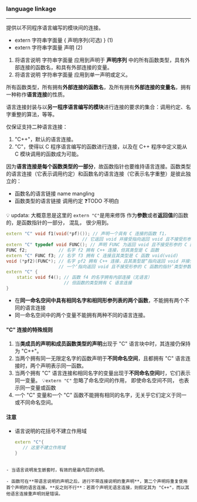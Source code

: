 ### language linkage
--- 
提供以不同程序语言编写的模块间的连接。
-  extern 字符串字面量 { 声明序列(可选) }  (1)
-  extern 字符串字面量 声明               (2)

1) 将语言说明 字符串字面量 应用到声明于 **声明序列** 中的所有函数类型，具有外部连接的函数名，和具有外部连接的变量。
2) 将语言说明 字符串字面量 应用到单一声明或定义。

所有函数类型，所有拥有**外部连接的函数名**，及所有拥有**外部连接的变量名**，拥有一种称作**语言连接**的性质。

语言连接封装与以**另一程序语言编写的模块**进行连接的要求的集合：调用约定、名字重整的算法，等等。 

仅保证支持二种语言连接：
1) "C++"，默认的语言连接。
2) "C"，使得以 C 程序语言编写的函数进行连接，以及在 C++ 程序中定义能从 C 模块调用的函数成为可能。

因为**语言连接是每个函数类型的一部分**，故函数指针也要维持语言连接。函数类型的语言连接（它表示调用约定）和函数名的语言连接（它表示名字重整）是彼此独立的： 

- 函数名的语言链接  name mangling
- 函数类型的语言链接  调用约定    ❓TODO 不明白 

💡 updata: 大概意思是这里的 `extern "C"`是用来修饰 作为**参数**或者**返回值**的函数的，是函数指针的一部分， 混乱， 很少用到。

```cpp
extern "C" void f1(void(*pf)()); // 声明一个具有 C 连接的函数 f1，
                             // 它返回 void 并接受指向返回 void 且不接受形参的 C 函数的指针
extern "C" typedef void FUNC(); // 声明 FUNC 为返回 void 且不接受形参的 C 函数类型
FUNC f2;            // 名字 f2 拥有 C++ 连接，但其类型是 C 函数
extern "C" FUNC f3; // 名字 f3 拥有 C 连接且其类型是 C 函数 void(void)
void (*pf2)(FUNC*); // 名字 pf2 拥有 C++ 连接，且其类型是“指向返回 void 并接受
                    // 一个‘指向返回 void 且不接受形参的 C 函数的指针’类型参数的 C++ 函数的指针
extern "C" {
    static void f4(); // 函数 f4 的名字拥有内部连接（无语言）
                      // 但函数的类型拥有 C 语言连接
}
```

- 在**同一命名空间中具有相同名字和相同形参列表的两个函数**，不能拥有两个不同的语言连接
- 同一命名空间中的两个变量不能拥有两种不同的语言连接。
#### "C" 连接的特殊规则
1) 当**类成员的声明和成员函数类型的声明**出现于 "C" 语言块中时，其连接仍保持为 "C++"。
2) 当两个拥有同一无限定名字的函数声明于**不同命名空间**，且都拥有 "C" 语言连接时，两个声明表示同一函数。
3) 当两个拥有 "C" 语言连接和相同名字的变量出现于**不同命名空间**时，它们表示同一变量。
   💡`extern "C"` 忽略了命名空间的作用， 即使命名空间不同， 也表示同一变量或函数
4) 一个 "C" 变量和一个 "C" 函数不能拥有相同的名字，无关乎它们定义于同一或不同命名空间。

#### 注意
- 语言说明的花括号不建立作用域
  ```cpp
  extern "C"{
     // 这里不建立作用域
  }
```

- 当语言说明发生嵌套时，有效的是最内层的说明。

- 函数可在**带语言说明的声明之后，进行不带连接说明的重声明**，第二个声明将重复使用首个声明的语言连接。**反之则不行**：若首个声明无语言连接，则假定其为 "C++"，而以其他语言连接重声明则是错误。 
